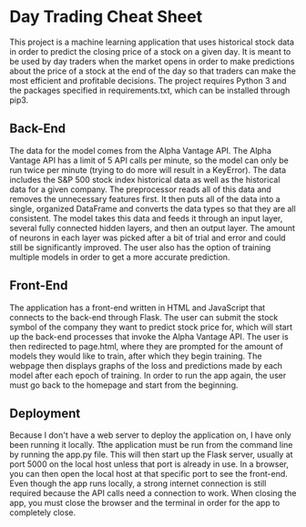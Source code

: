 # Day Trading Cheat Sheet

This project is a machine learning application that uses historical stock data in order to predict the closing price of a stock on a given day. It is meant to be used by day traders when the market opens in order to make predictions about the price of a stock at the end of the day so that traders can make the most efficient and profitable decisions. The project requires Python 3 and the packages specified in requirements.txt, which can be installed through pip3.

## Back-End

The data for the model comes from the Alpha Vantage API. The Alpha Vantage API has a limit of 5 API calls per minute, so the model can only be run twice per minute (trying to do more will result in a KeyError). The data includes the S&P 500 stock index historical data as well as the historical data for a given company. The preprocessor reads all of this data and removes the unnecessary features first. It then puts all of the data into a single, organized DataFrame and converts the data types so that they are all consistent. The model takes this data and feeds it through an input layer, several fully connected hidden layers, and then an output layer. The amount of neurons in each layer was picked after a bit of trial and error and could still be significantly improved. The user also has the option of training multiple models in order to get a more accurate prediction.

## Front-End

The application has a front-end written in HTML and JavaScript that connects to the back-end through Flask. The user can submit the stock symbol of the company they want to predict stock price for, which will start up the back-end processes that invoke the Alpha Vantage API. The user is then redirected to page.html, where they are prompted for the amount of models they would like to train, after which they begin training. The webpage then displays graphs of the loss and predictions made by each model after each epoch of training. In order to run the app again, the user must go back to the homepage and start from the beginning. 


## Deployment

Because I don't have a web server to deploy the application on, I have only been running it locally. Tthe application must be run from the command line by running the app.py file. This will then start up the Flask server, usually at port 5000 on the local host unless that port is already in use. In a browser, you can then open the local host at that specific port to see the front-end. Even though the app runs locally, a strong internet connection is still required because the API calls need a connection to work. When closing the app, you must close the browser and the terminal in order for the app to completely close. 
